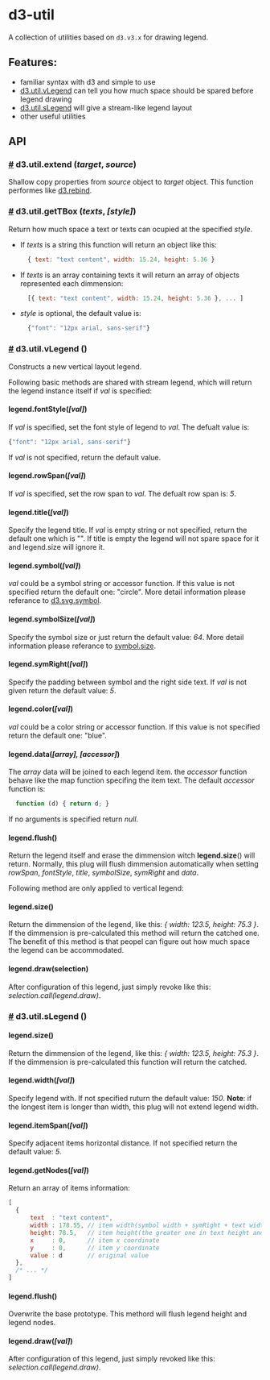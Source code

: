 # d3-util
A collection of utilities based on `d3.v3.x` for drawing legend.


## Features:
- familiar syntax with d3 and simple to use
- [d3.util.vLegend](#util_vlegend) can tell you how much space should be spared before legend drawing
- [d3.util.sLegend](#util_slegend) will give a stream-like legend layout
- other useful utilities

## API

### <a name="util_extend" href="#util_extend">#</a> d3.util.<b>extend</b> (*target*, *source*)
Shallow copy properties from *source* object to *target* object. This function performes like [d3.rebind](https://github.com/d3/d3-3.x-api-reference/blob/master/Internals.md#rebind).

### <a name="util_gettbox" href="#util_gettbox">#</a> d3.util.<b>getTBox</b> (*texts*, *[style]*)
Return how much space a text or texts can ocupied at the specified *style*. 
- If *texts* is a string this function will return an object like this:
  ```javascript
    { text: "text content", width: 15.24, height: 5.36 }
  ```
- If *texts* is an array containing texts it will return an array of objects represented each dimmension:
  ```javascript
    [{ text: "text content", width: 15.24, height: 5.36 }, ... ]
  ```
- *style* is optional, the default value is: 
  ```javascript
    {"font": "12px arial, sans-serif"}
  ```
  
### <a name="util_vlegend" href="#util_vlegend">#</a> d3.util.<b>vLegend</b> ()
Constructs a new vertical layout legend.

Following basic methods are shared with stream legend, which will return the legend instance itself if *val* is specified:
#### legend.fontStyle(*[val]*)
If *val* is specified, set the font style of legend to *val*. The defualt value is:
```javascript
{"font": "12px arial, sans-serif"}
```
If *val* is not specified, return the default value.


#### legend.rowSpan(*[val]*)
If *val* is specified, set the row span to *val*. The defualt row span is: *5*.


#### legend.title(*[val]*)
Specify the legend title. If *val* is empty string or not specified, return the default one which is "". If title is empty the legend will not spare space for it and legend.size will ignore it.


#### legend.symbol(*[val]*)
*val* could be a symbol string or accessor function. If this value is not specified return the default one: "circle". More detail information please referance to [d3.svg.symbol](https://github.com/d3/d3-3.x-api-reference/blob/master/SVG-Shapes.md#symbol).


#### legend.symbolSize(*[val]*)
Specify the symbol size or just return the default value: *64*. More detail information please referance to [symbol.size](https://github.com/d3/d3-3.x-api-reference/blob/master/SVG-Shapes.md#symbol_size).


#### legend.symRight(*[val]*)
Specify the padding between symbol and the right side text. If *val* is not given return the default value: *5*.


#### legend.color(*[val]*)
*val* could be a color string or accessor function. If this value is not specified return the default one: "blue".


#### legend.data(*[array], [accessor]*)
The *array* data will be joined to each legend item. the *accessor* function behave like the map function specifing the item text.
The default *accessor* function is:
```javascript
  function (d) { return d; }
```
If no arguments is specified return *null*.


#### legend.flush()
Return the legend itself and erase the dimmension witch **legend.size**() will return. Normally, this plug will flush dimmension automatically when setting *rowSpan*, *fontStyle*, *title*, *symbolSize*, *symRight* and *data*.



Following method are only applied to vertical legend:
#### legend.size()
Return the dimmension of the legend, like this: *{ width: 123.5, height: 75.3 }*. If the dimmension is pre-calculated this method will return the catched one.
The benefit of this method is that peopel can figure out how much space the legend can be accommodated.

#### legend.draw(selection)
After configuration of this legend, just simply revoke like this: *selection.call(legend.draw)*.



### <a name="util_slegend" href="#util_slegend">#</a> d3.util.<b>sLegend</b> ()


#### legend.size()
Return the dimmension of the legend, like this: *{ width: 123.5, height: 75.3 }*. If the dimmension is pre-calculated this function will return the catched.


#### legend.width(*[val]*)
Specify legend with. If not specified ruturn the default value: *150*. **Note**: if the longest item is longer than width, this plug will not extend legend width.


#### legend.itemSpan(*[val]*)
Specify adjacent items horizontal distance. If not specified return the default value: *5*.


#### legend.getNodes(*[val]*)
Return an array of items information: 
```javascript
[
  {
      text  : "text content",
      width : 178.55, // item width(symbol width + symRight + text width)
      height: 78.5,   // item height(the greater one in text height and symbol height)
      x     : 0,      // item x coordinate
      y     : 0,      // item y coordinate
      value : d       // original value
  },
  /* ... */
]
```

#### legend.flush()
Overwrite the base prototype. This methord will flush legend height and legend nodes.


#### legend.draw(*[val]*)
After configuration of this legend, just simply revoked like this: *selection.call(legend.draw)*.



